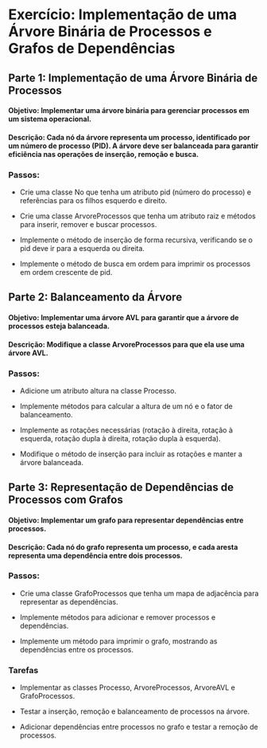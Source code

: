 # Exercício: Implementação de uma Árvore Binária de Processos e Grafos de Dependências

## Parte 1: Implementação de uma Árvore Binária de Processos
#### Objetivo: Implementar uma árvore binária para gerenciar processos em um sistema operacional.

#### Descrição: Cada nó da árvore representa um processo, identificado por um número de processo (PID). A árvore deve ser balanceada para garantir eficiência nas operações de inserção, remoção e busca.

### Passos:

- Crie uma classe No que tenha um atributo pid (número do processo) e referências para os filhos esquerdo e direito.

- Crie uma classe ArvoreProcessos que tenha um atributo raiz e métodos para inserir, remover e buscar processos.

- Implemente o método de inserção de forma recursiva, verificando se o pid deve ir para a esquerda ou direita.

- Implemente o método de busca em ordem para imprimir os processos em ordem crescente de pid.

## Parte 2: Balanceamento da Árvore
#### Objetivo: Implementar uma árvore AVL para garantir que a árvore de processos esteja balanceada.

#### Descrição: Modifique a classe ArvoreProcessos para que ela use uma árvore AVL.

### Passos:

- Adicione um atributo altura na classe Processo.

- Implemente métodos para calcular a altura de um nó e o fator de balanceamento.

- Implemente as rotações necessárias (rotação à direita, rotação à esquerda, rotação dupla à direita, rotação dupla à esquerda).

- Modifique o método de inserção para incluir as rotações e manter a árvore balanceada.

## Parte 3: Representação de Dependências de Processos com Grafos
#### Objetivo: Implementar um grafo para representar dependências entre processos.

#### Descrição: Cada nó do grafo representa um processo, e cada aresta representa uma dependência entre dois processos.

### Passos:

- Crie uma classe GrafoProcessos que tenha um mapa de adjacência para representar as dependências.

- Implemente métodos para adicionar e remover processos e dependências.

- Implemente um método para imprimir o grafo, mostrando as dependências entre os processos.

### Tarefas
- Implementar as classes Processo, ArvoreProcessos, ArvoreAVL e GrafoProcessos.

- Testar a inserção, remoção e balanceamento de processos na árvore.

- Adicionar dependências entre processos no grafo e testar a remoção de processos.
